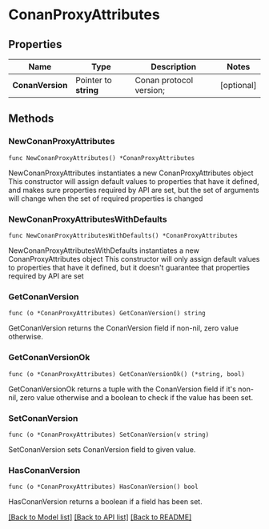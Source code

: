 # ConanProxyAttributes

## Properties

Name | Type | Description | Notes
------------ | ------------- | ------------- | -------------
**ConanVersion** | Pointer to **string** | Conan protocol version; | [optional] 

## Methods

### NewConanProxyAttributes

`func NewConanProxyAttributes() *ConanProxyAttributes`

NewConanProxyAttributes instantiates a new ConanProxyAttributes object
This constructor will assign default values to properties that have it defined,
and makes sure properties required by API are set, but the set of arguments
will change when the set of required properties is changed

### NewConanProxyAttributesWithDefaults

`func NewConanProxyAttributesWithDefaults() *ConanProxyAttributes`

NewConanProxyAttributesWithDefaults instantiates a new ConanProxyAttributes object
This constructor will only assign default values to properties that have it defined,
but it doesn't guarantee that properties required by API are set

### GetConanVersion

`func (o *ConanProxyAttributes) GetConanVersion() string`

GetConanVersion returns the ConanVersion field if non-nil, zero value otherwise.

### GetConanVersionOk

`func (o *ConanProxyAttributes) GetConanVersionOk() (*string, bool)`

GetConanVersionOk returns a tuple with the ConanVersion field if it's non-nil, zero value otherwise
and a boolean to check if the value has been set.

### SetConanVersion

`func (o *ConanProxyAttributes) SetConanVersion(v string)`

SetConanVersion sets ConanVersion field to given value.

### HasConanVersion

`func (o *ConanProxyAttributes) HasConanVersion() bool`

HasConanVersion returns a boolean if a field has been set.


[[Back to Model list]](../README.md#documentation-for-models) [[Back to API list]](../README.md#documentation-for-api-endpoints) [[Back to README]](../README.md)


